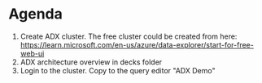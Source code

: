 # Agenda
1. Create ADX cluster. The free cluster could be created from here: https://learn.microsoft.com/en-us/azure/data-explorer/start-for-free-web-ui
2. ADX architecture overview in decks folder
3. Login to the cluster. Copy to the query editor "ADX Demo"

